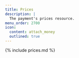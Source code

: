 ```yaml
---
title: Prices
description: |
  The payment's prices resource.
menu_order: 2700
icon:
  content: attach_money
  outlined: true
---
```


{% include prices.md %}
